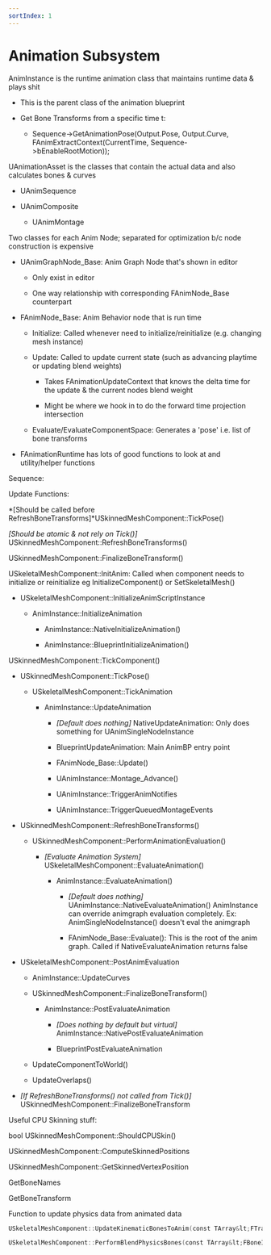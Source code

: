 ```yaml
---
sortIndex: 1
---
```


# Animation Subsystem

AnimInstance is the runtime animation class that maintains runtime data & plays shit

- This is the parent class of the animation blueprint
- Get Bone Transforms from a specific time t:

  - Sequence->GetAnimationPose(Output.Pose, Output.Curve, FAnimExtractContext(CurrentTime, Sequence->bEnableRootMotion));

UAnimationAsset is the classes that contain the actual data and also calculates bones & curves

- UAnimSequence

- UAnimComposite

  - UAnimMontage

Two classes for each Anim Node; separated for optimization b/c node construction is expensive

- UAnimGraphNode_Base: Anim Graph Node that's shown in editor

  - Only exist in editor

  - One way relationship with corresponding FAnimNode_Base counterpart

- FAnimNode_Base: Anim Behavior node that is run time

  - Initialize: Called whenever need to initialize/reinitialize (e.g. changing mesh instance)

  - Update: Called to update current state (such as advancing playtime or updating blend weights)

    - Takes FAnimationUpdateContext that knows the delta time for the update & the current nodes blend weight

    - Might be where we hook in to do the forward time projection intersection

  - Evaluate/EvaluateComponentSpace: Generates a 'pose' i.e. list of bone transforms

- FAnimationRuntime has lots of good functions to look at and utility/helper functions

Sequence:

Update Functions:

*\[Should be called before RefreshBoneTransforms]*USkinnedMeshComponent::TickPose()

*\[Should be atomic & not rely on Tick()]* USkinnedMeshComponent::RefreshBoneTransforms()

USkinnedMeshComponent::FinalizeBoneTransform()

USkeletalMeshComponent::InitAnim: Called when component needs to initialize or reinitialize eg InitializeComponent() or SetSkeletalMesh()

- USkeletalMeshComponent::InitializeAnimScriptInstance

  - AnimInstance::InitializeAnimation

    - AnimInstance::NativeInitializeAnimation()

    - AnimInstance::BlueprintInitializeAnimation()

USkinnedMeshComponent::TickComponent()

- USkinnedMeshComponent::TickPose()

  - USkeletalMeshComponent::TickAnimation

    - AnimInstance::UpdateAnimation

      - *\[Default does nothing]* NativeUpdateAnimation: Only does something for UAnimSingleNodeInstance

      - BlueprintUpdateAnimation: Main AnimBP entry point

      - FAnimNode_Base::Update()

      - UAnimInstance::Montage_Advance()

      - UAnimInstance::TriggerAnimNotifies

      - UAnimInstance::TriggerQueuedMontageEvents


- USkinnedMeshComponent::RefreshBoneTransforms()

  - USkinnedMeshComponent::PerformAnimationEvaluation()

    - *\[Evaluate Animation System]* USkeletalMeshComponent::EvaluateAnimation()

      - AnimInstance::EvaluateAnimation()

        - *\[Default does nothing]* UAnimInstance::NativeEvaluateAnimation() AnimInstance can override animgraph evaluation completely. Ex: AnimSingleNodeInstance() doesn't eval the animgraph

        - FAnimNode_Base::Evaluate(): This is the root of the anim graph. Called if NativeEvaluateAnimation returns false


- USkeletalMeshComponent::PostAnimEvaluation

  - AnimInstance::UpdateCurves

  - USkinnedMeshComponent::FinalizeBoneTransform()

    - AnimInstance::PostEvaluateAnimation

      - *\[Does nothing by default but virtual]* AnimInstance::NativePostEvaluateAnimation

      - BlueprintPostEvaluateAnimation

  - UpdateComponentToWorld()

  - UpdateOverlaps()


- *\[If RefreshBoneTransforms() not called from Tick()]* USkinnedMeshComponent::FinalizeBoneTransform

Useful CPU Skinning stuff:

bool USkinnedMeshComponent::ShouldCPUSkin()

USkinnedMeshComponent::ComputeSkinnedPositions

USkinnedMeshComponent::GetSkinnedVertexPosition

GetBoneNames

GetBoneTransform

Function to update physics data from animated data

```cpp
USkeletalMeshComponent::UpdateKinematicBonesToAnim(const TArray&lt;FTransform>> **InSpaceBases**, ETeleportType **Teleport**, bool **bNeedsSkinning**)

USkeletalMeshComponent::PerformBlendPhysicsBones(const TArray&lt;FBoneIndexType>> **InRequiredBones**, TArray&lt;FTransform>> **InLocalAtoms**)
```
